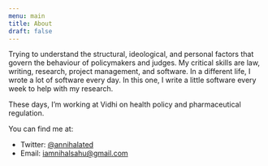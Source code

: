 ```yaml
---
menu: main
title: About
draft: false
---
```

Trying to understand the structural, ideological, and personal factors that govern the behaviour of policymakers and judges. My critical skills are law, writing, research, project management, and software. In a different life, I wrote a lot of software every day. In this one, I write a little software every week to help with my research.

These days, I’m working at Vidhi on health policy and pharmaceutical regulation.

You can find me at:

*   Twitter: [@annihalated](https://twitter.com/annihalated)
*   Email: [iamnihalsahu@gmail.com](mailto:iamnihalsahu@gmail.com)

